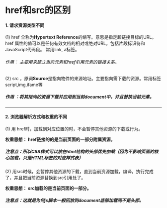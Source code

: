 #  href和src的区别

#### 1. 请求资源类型不同

(1) href 全称为**Hypertext Reference**的缩写。意思是指定超链接目标的URL。href 属性的值可以是任何有效文档的相对或绝对URL，包括片段标识符和JavaScript代码段。
常用link, a标签。

###### 作用： 主要用来建立当前元素和href引用元素的链接关系。

(2) src ，原词**Source**是指向物件的来源地址。主要指向需下载的资源。常用标签script,img,ifame等

##### 作用 ：将其指向的资源下载并应用到当前document中，并且替换当前元素。

------

#### 2. 浏览器解析方式和权重的不同

(1) 用 href时，加载到对应位置的时，不会暂停其他资源的下载或行为。

**权重思想： href链接的的是当前页面的一部分附属资源。**

##### 注意点：所以CSS样式可以放在html结构的头部优先加载（因为不影响页面的核心加载，只是HTML标签的对应样式表）

(2) 用src时候，会暂停其他资源的下载，直到当前资源加载，编译，执行完成了，并且把当前资源替换到src引用处了。

**权重思想： src加载的是当前页面的一部分。**

##### 注意点：这就是为何js脚本一般回放到document底部加载而不是头部。